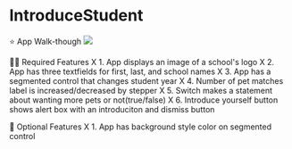# IntroduceStudent
⭐️ App Walk-though
 ![](http://www.giphy.com/gifs/zxQclZwLGKlCUcUwn7)





🧚🏿 Required Features
X 1. App displays an image of a school's logo 
X 2. App has three textfields for first, last, and school names
X 3. App has a segmented control that changes student year
X 4. Number of pet matches label is increased/decreased by stepper
X 5. Switch makes a statement about wanting more pets or not(true/false)
X 6. Introduce yourself button shows alert box with an introduciton and dismiss button

🤖 Optional Features
X 1. App has background style color on segmented control
